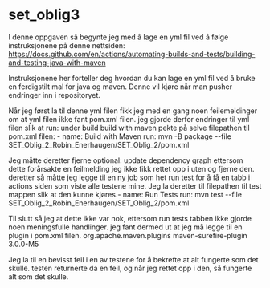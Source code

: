 # set_oblig3


I denne oppgaven så begynte jeg med å lage en yml fil ved å følge instruksjonene på denne nettsiden: https://docs.github.com/en/actions/automating-builds-and-tests/building-and-testing-java-with-maven


Instruksjonene her forteller deg hvordan du kan lage en yml fil ved å bruke en ferdigstilt mal for java og maven. Denne vil kjøre når man pusher endringer inn i repositoryet. 


Når jeg først la til denne yml filen fikk jeg med en gang noen feilemeldinger om at yml filen ikke fant pom.xml filen. jeg gjorde derfor endringer til yml filen slik at run: under build build with maven pekte på selve filepathen til pom.xml filen: - name: Build with Maven
      run: mvn -B package --file SET_Oblig_2_Robin_Enerhaugen/SET_Oblig_2/pom.xml

Jeg måtte deretter fjerne optional: update dependency graph ettersom dette forårsakte en feilmelding jeg ikke fikk rettet opp i uten og fjerne den. 
deretter så måtte jeg legge til en ny job som het run test for å få en tabb i actions siden som viste alle testene mine. Jeg la deretter til filepathen til test mappen slik at den kunne kjøres.- name: Run Tests
      run: mvn test --file SET_Oblig_2_Robin_Enerhaugen/SET_Oblig_2/pom.xml

Til slutt så jeg at dette ikke var nok, ettersom run tests tabben ikke gjorde noen meningsfulle handlinger. jeg fant dermed ut at jeg må legge til en plugin i pom.xml filen. 
<plugins>
            <plugin>
              <groupId>org.apache.maven.plugins</groupId>
                <artifactId>maven-surefire-plugin</artifactId>
                <version>3.0.0-M5</version> 
            </plugin>
        </plugins>
        
Jeg la til en bevisst feil i en av testene for å bekrefte at alt fungerte som det skulle. testen returnerte da en feil, og når jeg rettet opp i den, så fungerte alt som det skulle. 
